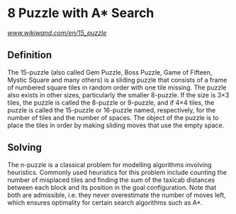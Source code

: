 # 8 Puzzle with A* Search
_www.wikiwand.com/en/15_puzzle_
## Definition
The 15-puzzle (also called Gem Puzzle, Boss Puzzle, Game of Fifteen, Mystic Square and many others) is a sliding puzzle that consists of a frame of numbered square tiles in random order with one tile missing. 
The puzzle also exists in other sizes, particularly the smaller 8-puzzle. If the size is 3×3 tiles, the puzzle is called the 8-puzzle or 9-puzzle, and if 4×4 tiles, the puzzle is called the 15-puzzle or 16-puzzle named, respectively, for the number of tiles and the number of spaces.
The object of the puzzle is to place the tiles in order by making sliding moves that use the empty space. 
## Solving
The n-puzzle is a classical problem for modelling algorithms involving heuristics. Commonly used heuristics for this problem include counting the number of misplaced tiles and finding the sum of the taxicab distances between each block and its position in the goal configuration.
Note that both are admissible, i.e. they never overestimate the number of moves left, which ensures optimality for certain search algorithms such as A*.
